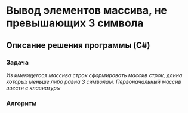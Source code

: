 #  Вывод элементов массива, не превышающих 3 символа
## Описание решения программы (C#)

### **Задача**

_Из имеющегося массива строк сформировать массив строк, длина которых меньше либо равна 3 символам. Первоначальный массив ввести с клавиатуры_

### **Алгоритм**
